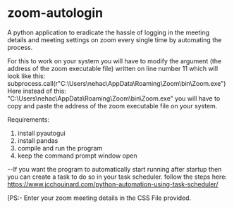 # zoom-autologin
A python application to eradicate the hassle of logging in the meeting details and meeting settings on zoom every single time by automating the process.

For this to work on your system you will have to modify the argument (the address of the zoom executable file) written on line number 11 which will look like this:
    subprocess.call(r"C:\Users\nehac\AppData\Roaming\Zoom\bin\Zoom.exe")
Here instead of this: "C:\Users\nehac\AppData\Roaming\Zoom\bin\Zoom.exe" you will have to copy and paste the address of the zoom executable file on your system.

Requirements:
1. install pyautogui
2. install pandas
3. compile and run the program
4. keep the command prompt window open

--If you want the program to automatically start running after startup then you can create a task to do so in your task scheduler.
    follow the steps here: https://www.jcchouinard.com/python-automation-using-task-scheduler/

[PS:- Enter your zoom meeting details in the CSS File provided.

